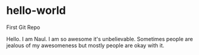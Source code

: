# hello-world
First Git Repo

Hello. I am Naul. I am  so awesome it's unbelievable. 
Sometimes people are jealous of my awesomeness but mostly people are okay with it.
